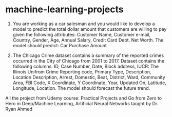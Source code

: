 # machine-learning-projects

1. You are working as a car salesman and you would like to develop a model to predict the total dollar amount that customers are willing to pay given the following attributes:
Customer Name, Customer e-mail, Country, Gender, Age, Annual Salary, Credit Card Debt, Net Worth.
The model should predict:
Car Purchase Amount

2. The Chicago Crime dataset contains a summary of the reported crimes occurred in the City of Chicago from 2001 to 2017.
Dataset contains the following columns: ID, Case Number, Date, Block address, IUCR: The Illinois Unifrom Crime Reporting code, Primary Type, Description, Location Description, Arrest, Domestic, Beat, District, Ward, Community Area, FBI Code, X Coordinate, Y Coordinate, Year, Updated On, Latitude, Longitude, Location.
The model should forecast the future trend.



All the project from Udemy course: Practical Projects and Go from Zero to Hero in Deep/Machine Learning, Artificial Neural Networks taught by Dr. Ryan Ahmed
